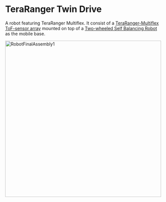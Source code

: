 # TeraRanger Twin Drive
 A robot featuring TeraRanger Multiflex. It consist of a [TeraRanger-Multiflex ToF-sensor array](https://github.com/haris-mujeeb/TeraRanger-Multiflex-DEMO) mounted on top of a [Two-wheeled Self Balancing Robot](https://github.com/haris-mujeeb/Self-Balancing-Robot) as the mobile base.
 
<img src="https://github.com/user-attachments/assets/66708bc3-1298-43b3-946e-c532efcaab2c" alt="RobotFinalAssembly1" height="500">
